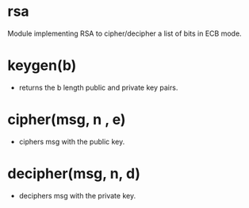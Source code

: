# rsa
Module implementing RSA to cipher/decipher a list of bits in ECB mode.

# keygen(b)
- returns the b length public and private key pairs.

# cipher(msg, n , e)
- ciphers msg with the public key.

# decipher(msg, n, d)
- deciphers msg with the private key.

